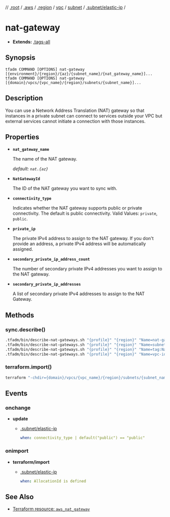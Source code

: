// [.root] / [.aws] / [.region] / [vpc] / [subnet] / [.subnet/elastic-ip] /

# nat-gateway

- **Extends:** [.tags-all](.tags-all.md)

## Synopsis

```
tfadm COMMAND [OPTIONS] nat-gateway [{environment}/{region}/{az}/{subnet_name}/{nat_gateway_name}]...
tfadm COMMAND [OPTIONS] nat-gateway [{domain}/vpcs/{vpc_name}/{region}/subnets/{subnet_name}]...
```

## Description

You can use a Network Address Translation (NAT) gateway so that instances in a private subnet can connect to services outside your VPC but external services cannot initiate a connection with those instances.

## Properties

- **`nat_gateway_name`**

  The name of the NAT gateway.

  *default: `nat.{az}`*

- **`NatGatewayId`**

  The ID of the NAT gateway you want to sync with.

- **`connectivity_type`**

  Indicates whether the NAT gateway supports public or private connectivity. The default is public connectivity. Valid Values: `private`, `public`.

- **`private_ip`**

  The private IPv4 address to assign to the NAT gateway. If you don't provide an address, a private IPv4 address will be automatically assigned.

- **`secondary_private_ip_address_count`**

  The number of secondary private IPv4 addresses you want to assign to the NAT gateway.

- **`secondary_private_ip_addresses`**

  A list of secondary private IPv4 addresses to assign to the NAT Gateway.

## Methods

### sync.describe()

```bash
.tfadm/bin/describe-nat-gateways.sh "{profile}" "{region}" "Name=nat-gateway-id,Values={NatGatewayId}" "Name=tag-key,Values=Name" || \
.tfadm/bin/describe-nat-gateways.sh "{profile}" "{region}" "Name=subnet-id,Values={SubnetId}" "Name=tag-key,Values=Name" || \
.tfadm/bin/describe-nat-gateways.sh "{profile}" "{region}" "Name=tag:Name,Values={nat_gateway_name}" || \
.tfadm/bin/describe-nat-gateways.sh "{profile}" "{region}" "Name=vpc-id,Values={VpcId}" "Name=tag-key,Values=Name"
```

### terraform.import()

```bash
terraform "-chdir={domain}/vpcs/{vpc_name}/{region}/subnets/{subnet_name}" import "-input=false" "aws_nat_gateway.{nat_gateway_id_}" "{NatGatewayId}"
```

## Events

### onchange

- **update**
  - [.subnet/elastic-ip]

    ```yaml
    when: connectivity_type | default("public") == "public"
    ``` 

### onimport

- **terraform/import**
  - [.subnet/elastic-ip]

    ```yaml
    when: AllocationId is defined
    ``` 

## See Also

- [Terraform resource: `aws_nat_gateway`](https://registry.terraform.io/providers/hashicorp/aws/latest/docs/resources/nat_gateway)

[.aws]: README.md
[.region]: region.md
[.root]: ../../../.tfadm/resources/README.md
[.subnet/elastic-ip]: .subnet/elastic-ip.md
[Format String Syntax]: https://docs.python.org/3/library/string.html#format-string-syntax
[subnet]: subnet.md
[vpc]: vpc.md
